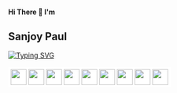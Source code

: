 #### Hi There 👋 I'm
## Sanjoy Paul
[![Typing SVG](https://readme-typing-svg.herokuapp.com?font=Operator+Mono&color=%2336BCF7&width=500&height=100&lines=React+Developer;JavaScript+Developer;Full+Stack+Web+Developer)](https://git.io/typing-svg)

<div style="background-color:white; max-width:fit-content; padding: 5px 5px 0 5px; margin:15px 0;">
  <img height="32" width="32" src="https://cdn.jsdelivr.net/npm/simple-icons@5.23.0/icons/react.svg" />
  <img height="32" width="32" src="https://cdn.jsdelivr.net/npm/simple-icons@5.23.0/icons/bootstrap.svg" />
  <img height="32" width="32" src="https://cdn.jsdelivr.net/npm/simple-icons@5.23.0/icons/html5.svg" />
  <img height="32" width="32" src="https://cdn.jsdelivr.net/npm/simple-icons@5.23.0/icons/css3.svg" />
  <img height="32" width="32" src="https://cdn.jsdelivr.net/npm/simple-icons@5.23.0/icons/mongodb.svg" />
  <img height="32" width="32" src="https://cdn.jsdelivr.net/npm/simple-icons@5.23.0/icons/javascript.svg" />
  <img height="32" width="32" src="https://cdn.jsdelivr.net/npm/simple-icons@5.23.0/icons/express.svg" />
  <img height="32" width="32" src="https://cdn.jsdelivr.net/npm/simple-icons@5.23.0/icons/nodedotjs.svg" />
  <img height="32" width="32" src="https://cdn.jsdelivr.net/npm/simple-icons@5.23.0/icons/github.svg" />
</div>